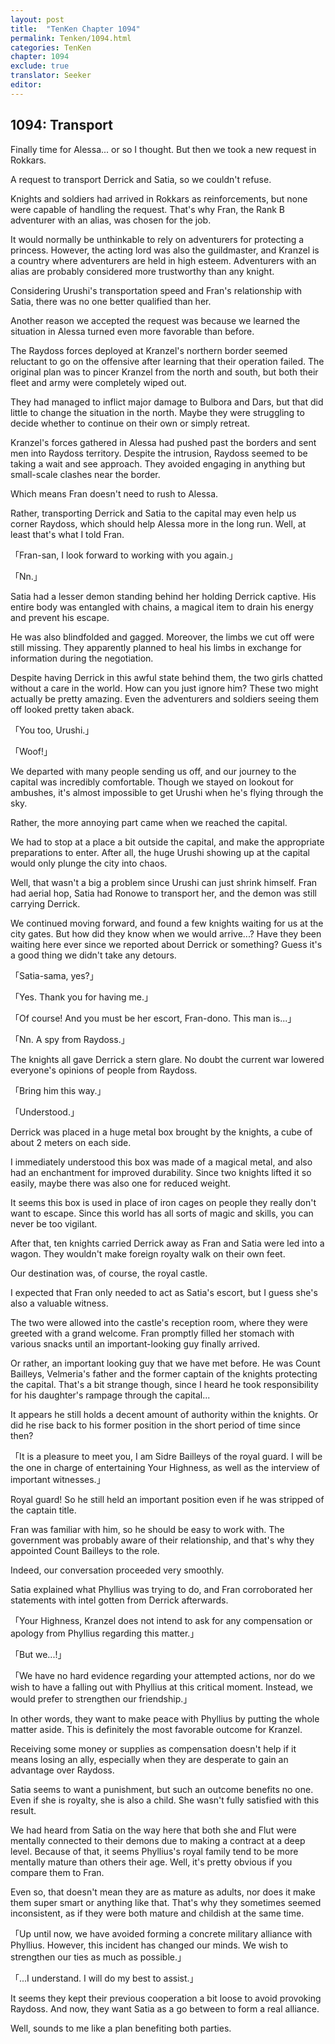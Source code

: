```yaml
---
layout: post
title:  "TenKen Chapter 1094"
permalink: Tenken/1094.html
categories: TenKen
chapter: 1094
exclude: true
translator: Seeker
editor: 
---
```

<h2>1094: Transport</h2>

Finally time for Alessa... or so I thought. But then we took a new request in Rokkars.

A request to transport Derrick and Satia, so we couldn't refuse.

Knights and soldiers had arrived in Rokkars as reinforcements, but none were capable of handling the request. That's why Fran, the Rank B adventurer with an alias, was chosen for the job.

It would normally be unthinkable to rely on adventurers for protecting a princess. However, the acting lord was also the guildmaster, and Kranzel is a country where adventurers are held in high esteem. Adventurers with an alias are probably considered more trustworthy than any knight.

Considering Urushi's transportation speed and Fran's relationship with Satia, there was no one better qualified than her.

Another reason we accepted the request was because we learned the situation in Alessa turned even more favorable than before.

The Raydoss forces deployed at Kranzel's northern border seemed reluctant to go on the offensive after learning that their operation failed. The original plan was to pincer Kranzel from the north and south, but both their fleet and army were completely wiped out.

They had managed to inflict major damage to Bulbora and Dars, but that did little to change the situation in the north. Maybe they were struggling to decide whether to continue on their own or simply retreat.

Kranzel's forces gathered in Alessa had pushed past the borders and sent men into Raydoss territory. Despite the intrusion, Raydoss seemed to be taking a wait and see approach. They avoided engaging in anything but small-scale clashes near the border.

Which means Fran doesn't need to rush to Alessa.

Rather, transporting Derrick and Satia to the capital may even help us corner Raydoss, which should help Alessa more in the long run. Well, at least that's what I told Fran.

「Fran-san, I look forward to working with you again.」

「Nn.」

Satia had a lesser demon standing behind her holding Derrick captive. His entire body was entangled with chains, a magical item to drain his energy and prevent his escape.

He was also blindfolded and gagged. Moreover, the limbs we cut off were still missing. They apparently planned to heal his limbs in exchange for information during the negotiation.

Despite having Derrick in this awful state behind them, the two girls chatted without a care in the world. How can you just ignore him? These two might actually be pretty amazing. Even the adventurers and soldiers seeing them off looked pretty taken aback.

「You too, Urushi.」

「Woof!」

We departed with many people sending us off, and our journey to the capital was incredibly comfortable. Though we stayed on lookout for ambushes, it's almost impossible to get Urushi when he's flying through the sky.

Rather, the more annoying part came when we reached the capital.

We had to stop at a place a bit outside the capital, and make the appropriate preparations to enter. After all, the huge Urushi showing up at the capital would only plunge the city into chaos.

Well, that wasn't a big a problem since Urushi can just shrink himself. Fran had aerial hop, Satia had Ronowe to transport her, and the demon was still carrying Derrick.

We continued moving forward, and found a few knights waiting for us at the city gates. But how did they know when we would arrive...? Have they been waiting here ever since we reported about Derrick or something? Guess it's a good thing we didn't take any detours.

「Satia-sama, yes?」

「Yes. Thank you for having me.」

「Of course! And you must be her escort, Fran-dono. This man is...」

「Nn. A spy from Raydoss.」

The knights all gave Derrick a stern glare. No doubt the current war lowered everyone's opinions of people from Raydoss.

「Bring him this way.」

「Understood.」

Derrick was placed in a huge metal box brought by the knights, a cube of about 2 meters on each side.

I immediately understood this box was made of a magical metal, and also had an enchantment for improved durability. Since two knights lifted it so easily, maybe there was also one for reduced weight.

It seems this box is used in place of iron cages on people they really don't want to escape. Since this world has all sorts of magic and skills, you can never be too vigilant.

After that, ten knights carried Derrick away as Fran and Satia were led into a wagon. They wouldn't make foreign royalty walk on their own feet.

Our destination was, of course, the royal castle.

I expected that Fran only needed to act as Satia's escort, but I guess she's also a valuable witness.

The two were allowed into the castle's reception room, where they were greeted with a grand welcome. Fran promptly filled her stomach with various snacks until an important-looking guy finally arrived.

Or rather, an important looking guy that we have met before. He was Count Bailleys, Velmeria's father and the former captain of the knights protecting the capital. That's a bit strange though, since I heard he took responsibility for his daughter's rampage through the capital...

It appears he still holds a decent amount of authority within the knights. Or did he rise back to his former position in the short period of time since then?

「It is a pleasure to meet you, I am Sidre Bailleys of the royal guard. I will be the one in charge of entertaining Your Highness, as well as the interview of important witnesses.」

Royal guard! So he still held an important position even if he was stripped of the captain title.

Fran was familiar with him, so he should be easy to work with. The government was probably aware of their relationship, and that's why they appointed Count Bailleys to the role.

Indeed, our conversation proceeded very smoothly.

Satia explained what Phyllius was trying to do, and Fran corroborated her statements with intel gotten from Derrick afterwards.

「Your Highness, Kranzel does not intend to ask for any compensation or apology from Phyllius regarding this matter.」

「But we...!」

「We have no hard evidence regarding your attempted actions, nor do we wish to have a falling out with Phyllius at this critical moment. Instead, we would prefer to strengthen our friendship.」

In other words, they want to make peace with Phyllius by putting the whole matter aside. This is definitely the most favorable outcome for Kranzel.

Receiving some money or supplies as compensation doesn't help if it means losing an ally, especially when they are desperate to gain an advantage over Raydoss.

Satia seems to want a punishment, but such an outcome benefits no one. Even if she is royalty, she is also a child. She wasn't fully satisfied with this result.

We had heard from Satia on the way here that both she and Flut were mentally connected to their demons due to making a contract at a deep level. Because of that, it seems Phyllius's royal family tend to be more mentally mature than others their age. Well, it's pretty obvious if you compare them to Fran.

Even so, that doesn't mean they are as mature as adults, nor does it make them super smart or anything like that. That's why they sometimes seemed inconsistent, as if they were both mature and childish at the same time.

「Up until now, we have avoided forming a concrete military alliance with Phyllius. However, this incident has changed our minds. We wish to strengthen our ties as much as possible.」

「...I understand. I will do my best to assist.」

It seems they kept their previous cooperation a bit loose to avoid provoking Raydoss. And now, they want Satia as a go between to form a real alliance.

Well, sounds to me like a plan benefiting both parties.




